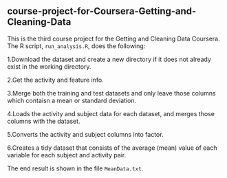 ## course-project-for-Coursera-Getting-and-Cleaning-Data

This is the third course project for the Getting and Cleaning Data Coursera. The R script, `run_analysis.R`, does the following:

1.Download the dataset and create a new directory if it does not already exist in the working directory.

2.Get the activity and feature info.

3.Merge both the training and test datasets and only leave those columns which contaisn a mean or standard deviation.

4.Loads the activity and subject data for each dataset, and merges those columns with the dataset.

5.Converts the activity and subject columns into factor.

6.Creates a tidy dataset that consists of the average (mean) value of each variable for each subject and activity pair.

The end result is shown in the file `MeanData.txt`.





